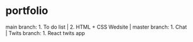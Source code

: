 # portfolio

main branch: 1. To do list
             | 2. HTML + CSS Wedsite
| master branch: 1. Chat
| Twits branch: 1. React twits app
